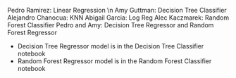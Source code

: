 Pedro Ramirez: Linear Regression \n
Amy Guttman: Decision Tree Classifier
Alejandro Chanocua: KNN
Abigail Garcia: Log Reg
Alec Kaczmarek: Random Forest Classifier
Pedro and Amy: Decision Tree Regressor and Random Forest Regressor
 
 * Decision Tree Regressor model is in the Decision Tree Classifier notebook
 * Random Forest Regressor model is in the Random Forest Classifier notebook
